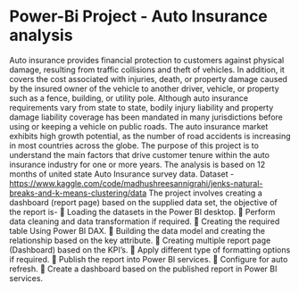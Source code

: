 # Power-Bi Project - Auto Insurance analysis
Auto insurance provides financial protection to customers against physical damage, resulting from traffic collisions and theft of vehicles. In addition, it covers the cost associated with injuries, death, or property damage caused by the insured owner of the vehicle to another driver, vehicle, or property such as a fence, building, or utility pole. Although auto insurance requirements vary from state to state, bodily injury liability and property damage liability coverage has been mandated in many jurisdictions before using or keeping a vehicle on public roads. The auto insurance market exhibits high growth potential, as the number of road accidents is increasing in most countries across the globe. The purpose of this project is to understand the main factors that drive customer tenure within the auto insurance industry for one or more years. The analysis is based on 12 months of united state Auto Insurance survey data.
Dataset - https://www.kaggle.com/code/madhushreesannigrahi/jenks-natural-breaks-and-k-means-clustering/data
The project involves creating a dashboard (report page) based on the supplied data set, the objective of the report is-
	Loading the datasets in the Power BI desktop.
	Perform data cleaning and data transformation if required.
	Creating the required table Using Power BI DAX.
	Building the data model and creating the relationship based on the key attribute.
	Creating multiple report page (Dashboard) based on the KPI’s.
	Apply different type of formatting options if required.
	Publish the report into Power BI services.
	Configure for auto refresh.
	Create a dashboard based on the published report in Power BI services.

